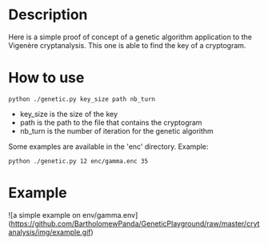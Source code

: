 Description
===========

Here is a simple proof of concept of a genetic algorithm application to the Vigenère cryptanalysis.
This one is able to find the key of a cryptogram.

How to use
==========

```
python ./genetic.py key_size path nb_turn
```

- key_size is the size of the key
- path is the path to the file that contains the cryptogram
- nb_turn is the number of iteration for the genetic algorithm

Some examples are available in the 'enc' directory. Example:

```
python ./genetic.py 12 enc/gamma.enc 35
```

Example
=======

![a simple example on env/gamma.env]
(https://github.com/BartholomewPanda/GeneticPlayground/raw/master/crytanalysis/img/example.gif)

